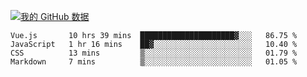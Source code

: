 [![我的 GitHub 数据](https://github-readme-stats.vercel.app/api?username=unbrain&?theme=dark)]()

<!--START_SECTION:waka-->
```text
Vue.js       10 hrs 39 mins  █████████████████████▓░░░   86.75 % 
JavaScript   1 hr 16 mins    ██▓░░░░░░░░░░░░░░░░░░░░░░   10.40 % 
CSS          13 mins         ▒░░░░░░░░░░░░░░░░░░░░░░░░   01.79 % 
Markdown     7 mins          ▒░░░░░░░░░░░░░░░░░░░░░░░░   01.05 % 
```
<!--END_SECTION:waka-->
